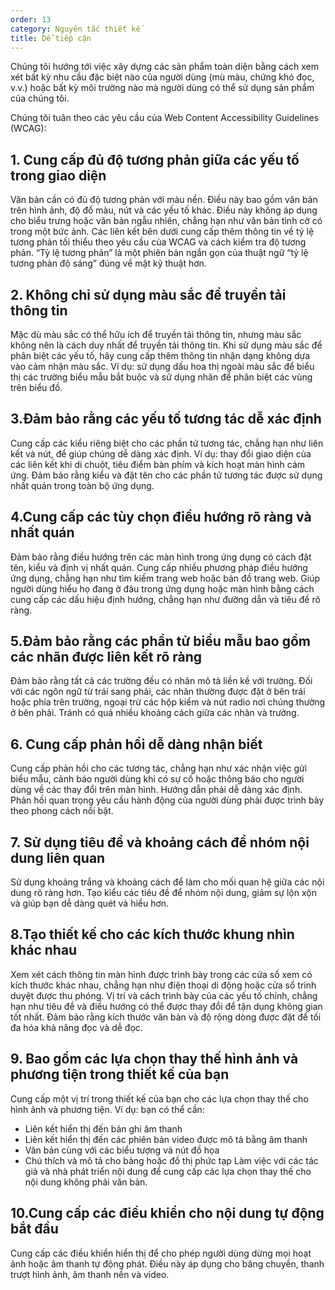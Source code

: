 ```yaml
---
order: 13
category: Nguyên tắc thiết kế
title: Dễ tiếp cận
---
```


Chúng tôi hướng tới việc xây dựng các sản phẩm toàn diện bằng cách xem xét bất kỳ nhu cầu đặc biệt nào của người dùng (mù màu, chứng khó đọc, v.v.) hoặc bất kỳ môi trường nào mà người dùng có thể sử dụng sản phẩm của chúng tôi.

Chúng tôi tuân theo các yêu cầu của Web Content Accessibility Guidelines (WCAG):

## 1. Cung cấp đủ độ tương phản giữa các yếu tố trong giao diện
Văn bản cần có đủ độ tương phản với màu nền. Điều này bao gồm văn bản trên hình ảnh, độ đổ màu, nút và các yếu tố khác. Điều này không áp dụng cho biểu trưng hoặc văn bản ngẫu nhiên, chẳng hạn như văn bản tình cờ có trong một bức ảnh. Các liên kết bên dưới cung cấp thêm thông tin về tỷ lệ tương phản tối thiểu theo yêu cầu của WCAG và cách kiểm tra độ tương phản. “Tỷ lệ tương phản” là một phiên bản ngắn gọn của thuật ngữ “tỷ lệ tương phản độ sáng” đúng về mặt kỹ thuật hơn.

## 2. Không chỉ sử dụng màu sắc để truyền tải thông tin
Mặc dù màu sắc có thể hữu ích để truyền tải thông tin, nhưng màu sắc không nên là cách duy nhất để truyền tải thông tin. Khi sử dụng màu sắc để phân biệt các yếu tố, hãy cung cấp thêm thông tin nhận dạng không dựa vào cảm nhận màu sắc. Ví dụ: sử dụng dấu hoa thị ngoài màu sắc để biểu thị các trường biểu mẫu bắt buộc và sử dụng nhãn để phân biệt các vùng trên biểu đồ.

## 3.Đảm bảo rằng các yếu tố tương tác dễ xác định
Cung cấp các kiểu riêng biệt cho các phần tử tương tác, chẳng hạn như liên kết và nút, để giúp chúng dễ dàng xác định. Ví dụ: thay đổi giao diện của các liên kết khi di chuột, tiêu điểm bàn phím và kích hoạt màn hình cảm ứng. Đảm bảo rằng kiểu và đặt tên cho các phần tử tương tác được sử dụng nhất quán trong toàn bộ ứng dụng.

## 4.Cung cấp các tùy chọn điều hướng rõ ràng và nhất quán
Đảm bảo rằng điều hướng trên các màn hình trong ứng dụng có cách đặt tên, kiểu và định vị nhất quán. Cung cấp nhiều phương pháp điều hướng ứng dụng, chẳng hạn như tìm kiếm trang web hoặc bản đồ trang web. Giúp người dùng hiểu họ đang ở đâu trong ứng dụng hoặc màn hình bằng cách cung cấp các dấu hiệu định hướng, chẳng hạn như đường dẫn và tiêu đề rõ ràng.

## 5.Đảm bảo rằng các phần tử biểu mẫu bao gồm các nhãn được liên kết rõ ràng
Đảm bảo rằng tất cả các trường đều có nhãn mô tả liền kề với trường. Đối với các ngôn ngữ từ trái sang phải, các nhãn thường được đặt ở bên trái hoặc phía trên trường, ngoại trừ các hộp kiểm và nút radio nơi chúng thường ở bên phải. Tránh có quá nhiều khoảng cách giữa các nhãn và trường.

## 6. Cung cấp phản hồi dễ dàng nhận biết
Cung cấp phản hồi cho các tương tác, chẳng hạn như xác nhận việc gửi biểu mẫu, cảnh báo người dùng khi có sự cố hoặc thông báo cho người dùng về các thay đổi trên màn hình. Hướng dẫn phải dễ dàng xác định. Phản hồi quan trọng yêu cầu hành động của người dùng phải được trình bày theo phong cách nổi bật.

## 7. Sử dụng tiêu đề và khoảng cách để nhóm nội dung liên quan
Sử dụng khoảng trắng và khoảng cách để làm cho mối quan hệ giữa các nội dung rõ ràng hơn. Tạo kiểu các tiêu đề để nhóm nội dung, giảm sự lộn xộn và giúp bạn dễ dàng quét và hiểu hơn.

## 8.Tạo thiết kế cho các kích thước khung nhìn khác nhau
Xem xét cách thông tin màn hình được trình bày trong các cửa sổ xem có kích thước khác nhau, chẳng hạn như điện thoại di động hoặc cửa sổ trình duyệt được thu phóng. Vị trí và cách trình bày của các yếu tố chính, chẳng hạn như tiêu đề và điều hướng có thể được thay đổi để tận dụng không gian tốt nhất. Đảm bảo rằng kích thước văn bản và độ rộng dòng được đặt để tối đa hóa khả năng đọc và dễ đọc.

## 9. Bao gồm các lựa chọn thay thế hình ảnh và phương tiện trong thiết kế của bạn
Cung cấp một vị trí trong thiết kế của bạn cho các lựa chọn thay thế cho hình ảnh và phương tiện. Ví dụ: bạn có thể cần:
- Liên kết hiển thị đến bản ghi âm thanh
- Liên kết hiển thị đến các phiên bản video được mô tả bằng âm thanh
- Văn bản cùng với các biểu tượng và nút đồ họa
- Chú thích và mô tả cho bảng hoặc đồ thị phức tạp
Làm việc với các tác giả và nhà phát triển nội dung để cung cấp các lựa chọn thay thế cho nội dung không phải văn bản.

## 10.Cung cấp các điều khiển cho nội dung tự động bắt đầu
Cung cấp các điều khiển hiển thị để cho phép người dùng dừng mọi hoạt ảnh hoặc âm thanh tự động phát. Điều này áp dụng cho băng chuyền, thanh trượt hình ảnh, âm thanh nền và video.